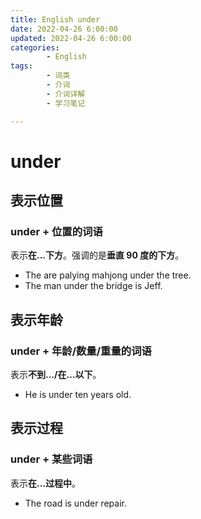 ```yaml
---
title: English under
date: 2022-04-26 6:00:00
updated: 2022-04-26 6:00:00
categories:
        - English
tags:
        - 词类
        - 介词
        - 介词详解
        - 学习笔记

---
```


# under

## 表示位置

### under + 位置的词语

表示**在...下方**。强调的是**垂直 90 度的下方**。

- The are palying mahjong under the tree.
- The man under the bridge is Jeff.

## 表示年龄

### under + 年龄/数量/重量的词语

表示**不到.../在...以下**。

- He is under ten years old.

## 表示过程

### under + 某些词语

表示**在...过程中**。

- The road is under repair.

